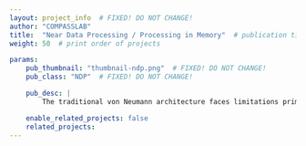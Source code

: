 ```yaml
---
layout: project_info  # FIXED! DO NOT CHANGE!
author: "COMPASSLAB"
title:  "Near Data Processing / Processing in Memory"  # publication title
weight: 50  # print order of projects

params:
    pub_thumbnail: "thumbnail-ndp.png"  # FIXED! DO NOT CHANGE!
    pub_class: "NDP"  # FIXED! DO NOT CHANGE!

    pub_desc: |
        The traditional von Neumann architecture faces limitations primarily due to the separation of processing units and memory, which leads to data movement bottlenecks and increased latency. In contrast, Processing-in-Memory (PIM) and Near Data Processing (NDP) architectures have gained prominence because they can process the data without incurring costy data transaction across the memory hierarchy. Especially, PIM and NDP architectures offer potential performance gains by optimizing data access and processing while processing workloads such as AI acceleration since they include a large memory-intensive GEMM (General Matrix Multiplication) operation.

    enable_related_projects: false
    related_projects:
---
```

